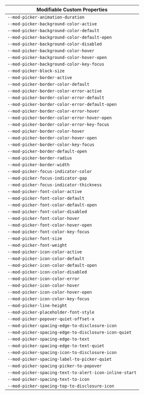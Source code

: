 | Modifiable Custom Properties                           |
| ------------------------------------------------------ |
| `--mod-picker-animation-duration`                      |
| `--mod-picker-background-color-active`                 |
| `--mod-picker-background-color-default`                |
| `--mod-picker-background-color-default-open`           |
| `--mod-picker-background-color-disabled`               |
| `--mod-picker-background-color-hover`                  |
| `--mod-picker-background-color-hover-open`             |
| `--mod-picker-background-color-key-focus`              |
| `--mod-picker-block-size`                              |
| `--mod-picker-border-active`                           |
| `--mod-picker-border-color-default`                    |
| `--mod-picker-border-color-error-active`               |
| `--mod-picker-border-color-error-default`              |
| `--mod-picker-border-color-error-default-open`         |
| `--mod-picker-border-color-error-hover`                |
| `--mod-picker-border-color-error-hover-open`           |
| `--mod-picker-border-color-error-key-focus`            |
| `--mod-picker-border-color-hover`                      |
| `--mod-picker-border-color-hover-open`                 |
| `--mod-picker-border-color-key-focus`                  |
| `--mod-picker-border-default-open`                     |
| `--mod-picker-border-radius`                           |
| `--mod-picker-border-width`                            |
| `--mod-picker-focus-indicator-color`                   |
| `--mod-picker-focus-indicator-gap`                     |
| `--mod-picker-focus-indicator-thickness`               |
| `--mod-picker-font-color-active`                       |
| `--mod-picker-font-color-default`                      |
| `--mod-picker-font-color-default-open`                 |
| `--mod-picker-font-color-disabled`                     |
| `--mod-picker-font-color-hover`                        |
| `--mod-picker-font-color-hover-open`                   |
| `--mod-picker-font-color-key-focus`                    |
| `--mod-picker-font-size`                               |
| `--mod-picker-font-weight`                             |
| `--mod-picker-icon-color-active`                       |
| `--mod-picker-icon-color-default`                      |
| `--mod-picker-icon-color-default-open`                 |
| `--mod-picker-icon-color-disabled`                     |
| `--mod-picker-icon-color-error`                        |
| `--mod-picker-icon-color-hover`                        |
| `--mod-picker-icon-color-hover-open`                   |
| `--mod-picker-icon-color-key-focus`                    |
| `--mod-picker-line-height`                             |
| `--mod-picker-placeholder-font-style`                  |
| `--mod-picker-popover-quiet-offset-x`                  |
| `--mod-picker-spacing-edge-to-disclosure-icon`         |
| `--mod-picker-spacing-edge-to-disclosure-icon-quiet`   |
| `--mod-picker-spacing-edge-to-text`                    |
| `--mod-picker-spacing-edge-to-text-quiet`              |
| `--mod-picker-spacing-icon-to-disclosure-icon`         |
| `--mod-picker-spacing-label-to-picker-quiet`           |
| `--mod-picker-spacing-picker-to-popover`               |
| `--mod-picker-spacing-text-to-alert-icon-inline-start` |
| `--mod-picker-spacing-text-to-icon`                    |
| `--mod-picker-spacing-top-to-disclosure-icon`          |
